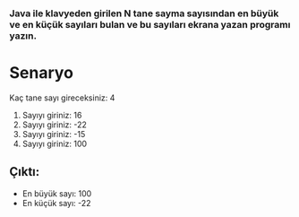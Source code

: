 ### Java ile klavyeden girilen N tane sayma sayısından en büyük ve en küçük sayıları bulan ve bu sayıları ekrana yazan programı yazın.

# Senaryo
Kaç tane sayı gireceksiniz: 4
1. Sayıyı giriniz: 16
2. Sayıyı giriniz: -22
3. Sayıyı giriniz: -15
4. Sayıyı giriniz: 100

## Çıktı:
   * En büyük sayı: 100 
   * En küçük sayı: -22
